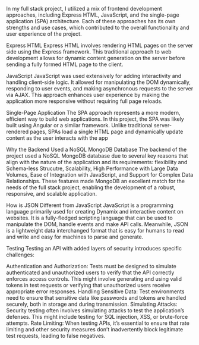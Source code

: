 In my full stack project, I utilized a mix of frontend development approaches, including Express HTML, JavaScript, and the single-page application (SPA) architecture. Each of these approaches has its own strengths and use cases, which contributed to the overall functionality and user experience of the project.

Express HTML
Express HTML involves rendering HTML pages on the server side using the Express framework. This traditional approach to web development allows for dynamic content generation on the server before sending a fully formed HTML page to the client.

JavaScript
JavaScript was used extensively for adding interactivity and handling client-side logic. It allowed for manipulating the DOM dynamically, responding to user events, and making asynchronous requests to the server via AJAX. This approach enhances user experience by making the application more responsive without requiring full page reloads.

Single-Page Application
The SPA approach represents a more modern, efficient way to build web applications. In this project, the SPA was likely built using Angular or a similar framework. Unlike traditional server-rendered pages, SPAs load a single HTML page and dynamically update content as the user interacts with the app

Why the Backend Used a NoSQL MongoDB Database
The backend of the project used a NoSQL MongoDB database due to several key reasons that align with the nature of the application and its requirements: flexibility and Schema-less Strucutre, Scalability, High Performance with Large Data Volumes, Ease of Integration with JavaScript, and Support for Complex Data Relationships. These features made MongoDB an excellent match for the needs of the full stack project, enabling the development of a robust, responsive, and scalable application.

How is JSON Different from JavaScript
JavaScript is a programming language primarily used for creating Dynamix and interactive content on websites. It is a fully-fledged scripting language that can be used to manipulate the DOM, handle events and make API calls. Meanwhile, JSON is a lightweight data interchanged format that is easy for humans to read and write and easy for machines to parse and generate.

Testing
Testing an API with added layers of security introduces specific challenges:

Authentication and Authorization: Tests must be designed to simulate authenticated and unauthorized users to verify that the API correctly enforces access controls. This might involve generating and using valid tokens in test requests or verifying that unauthorized users receive appropriate error responses.
Handling Sensitive Data: Test environments need to ensure that sensitive data like passwords and tokens are handled securely, both in storage and during transmission.
Simulating Attacks: Security testing often involves simulating attacks to test the application’s defenses. This might include testing for SQL injection, XSS, or brute-force attempts.
Rate Limiting: When testing APIs, it’s essential to ensure that rate limiting and other security measures don’t inadvertently block legitimate test requests, leading to false negatives.
